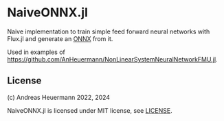 # NaiveONNX.jl

Naive implementation to train simple feed forward neural networks with Flux.jl and
generate an [ONNX](https://onnx.ai/) from it.

Used in examples of https://github.com/AnHeuermann/NonLinearSystemNeuralNetworkFMU.jl.

## License

(c) Andreas Heuermann 2022, 2024

NaiveONNX.jl is licensed under MIT license, see [LICENSE](./LICENSE).
